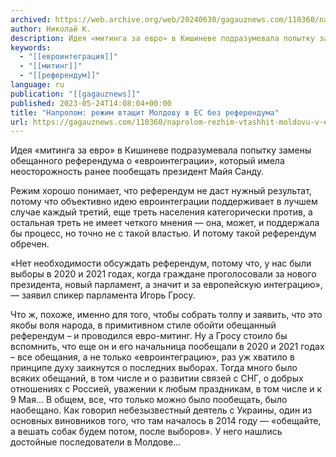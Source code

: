 ```yaml
---
archived: https://web.archive.org/web/20240630/gagauznews.com/110360/naprolom-rezhim-vtashhit-moldovu-v-es-bez-referenduma.html
author: Николай К.
description: Идея «митинга за евро» в Кишиневе подразумевала попытку замены обещанного референдума о «евроинтеграции», который имела неосторожность ранее пообещать президент Майя Санду. Режим хорошо понимает, что референдум не даст нужный результат, потому что объективно идею евроинтеграции поддерживает в лучшем случае каждый третий, еще треть населения категорически против, а остальная треть не имеет четкого мнения — она, может, и поддержала бы процесс, но точно не с такой властью. И потому такой референдум обречен. «Нет необходимости обсуждать референдум, потому что, у нас были выборы в 2020 и 2021 годах, когда граждане проголосовали за нового президента, новый парламент, а значит и за европейскую интеграцию», […]
keywords:
  - "[[евроинтеграция]]"
  - "[[митинг]]"
  - "[[референдум]]"
language: ru
publication: "[[gagauznews]]"
published: 2023-05-24T14:08:04+00:00
title: "Напролом: режим втащит Молдову в ЕС без референдума"
url: https://gagauznews.com/110360/naprolom-rezhim-vtashhit-moldovu-v-es-bez-referenduma.html
---
```


Идея «митинга за евро» в Кишиневе подразумевала попытку замены обещанного референдума о «евроинтеграции», который имела неосторожность ранее пообещать президент Майя Санду.

Режим хорошо понимает, что референдум не даст нужный результат, потому что объективно идею евроинтеграции поддерживает в лучшем случае каждый третий, еще треть населения категорически против, а остальная треть не имеет четкого мнения — она, может, и поддержала бы процесс, но точно не с такой властью. И потому такой референдум обречен.

«Нет необходимости обсуждать референдум, потому что, у нас были выборы в 2020 и 2021 годах, когда граждане проголосовали за нового президента, новый парламент, а значит и за европейскую интеграцию», — заявил спикер парламента Игорь Гросу.

Что ж, похоже, именно для того, чтобы собрать толпу и заявить, что это якобы воля народа, в примитивном стиле обойти обещанный референдум – и проводился евро-митинг. Ну а Гросу стоило бы вспомнить, что еще он и его начальница пообещали в 2020 и 2021 годах – все обещания, а не только «евроинтеграцию», раз уж хватило в принципе духу заикнутся о последних выборах. Тогда много было всяких обещаний, в том числе и о развитии связей с СНГ, о добрых отношениях с Россией, уважении к любым праздникам, в том числе и к 9 Мая… В общем, все, что только можно было пообещать, было наобещано. Как говорил небезызвестный деятель с Украины, один из основных виновников того, что там началось в 2014 году — «обещайте, а вешать собак будем потом, после выборов». У него нашлись достойные последователи в Молдове…